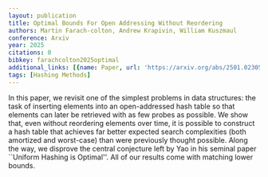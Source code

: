 ```yaml
---
layout: publication
title: Optimal Bounds For Open Addressing Without Reordering
authors: Martin Farach-colton, Andrew Krapivin, William Kuszmaul
conference: Arxiv
year: 2025
citations: 0
bibkey: farachcolton2025optimal
additional_links: [{name: Paper, url: 'https://arxiv.org/abs/2501.02305'}]
tags: [Hashing Methods]
---
```

In this paper, we revisit one of the simplest problems in data structures:
the task of inserting elements into an open-addressed hash table so that
elements can later be retrieved with as few probes as possible. We show that,
even without reordering elements over time, it is possible to construct a hash
table that achieves far better expected search complexities (both amortized and
worst-case) than were previously thought possible. Along the way, we disprove
the central conjecture left by Yao in his seminal paper ``Uniform Hashing is
Optimal''. All of our results come with matching lower bounds.